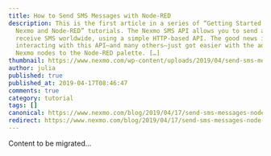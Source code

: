 ```yaml
---
title: How to Send SMS Messages with Node-RED
description: This is the first article in a series of “Getting Started with
  Nexmo and Node-RED” tutorials. The Nexmo SMS API allows you to send and
  receive SMS worldwide, using a simple HTTP-based API. The good news is,
  interacting with this API—and many others—just got easier with the addition of
  Nexmo nodes to the Node-RED palette. […]
thumbnail: https://www.nexmo.com/wp-content/uploads/2019/04/send-sms-messages-node-red.png
author: julia
published: true
published_at: 2019-04-17T08:46:47
comments: true
category: tutorial
tags: []
canonical: https://www.nexmo.com/blog/2019/04/17/send-sms-messages-node-red-dr
redirect: https://www.nexmo.com/blog/2019/04/17/send-sms-messages-node-red-dr
---
```

Content to be migrated...